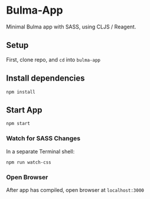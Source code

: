# Bulma-App

Minimal Bulma app with SASS, using CLJS / Reagent.

## Setup

First, clone repo, and `cd` into `bulma-app`

## Install dependencies

```
npm install
```

## Start App

```
npm start
```

### Watch for SASS Changes

In a separate Terminal shell:

```
npm run watch-css
```

### Open Browser

After app has compiled, open browser at `localhost:3000`
